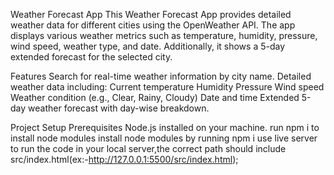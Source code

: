 Weather Forecast App
This Weather Forecast App provides detailed weather data for different cities using the OpenWeather API. The app displays various weather metrics such as temperature, humidity, pressure, wind speed, weather type, and date. Additionally, it shows a 5-day extended forecast for the selected city.

Features
Search for real-time weather information by city name.
Detailed weather data including:
Current temperature
Humidity
Pressure
Wind speed
Weather condition (e.g., Clear, Rainy, Cloudy)
Date and time
Extended 5-day weather forecast with day-wise breakdown.

Project Setup
Prerequisites
Node.js installed on your machine.
run npm i to install node modules
install node modules by running npm i
use live server to run the code in your local server,the correct path should include src/index.html(ex:-http://127.0.0.1:5500/src/index.html);
